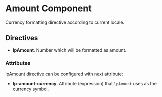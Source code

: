 # Amount Component

Currency formatting directive according to current locale.

## Directives

- **lpAmount**. Number which will be formatted as amount.

### Attributes

lpAmount directive can be configured with next attribute:

- **lp-amount-currency**. Attribute (expression) that `lpAmount` uses as the currency symbol.
